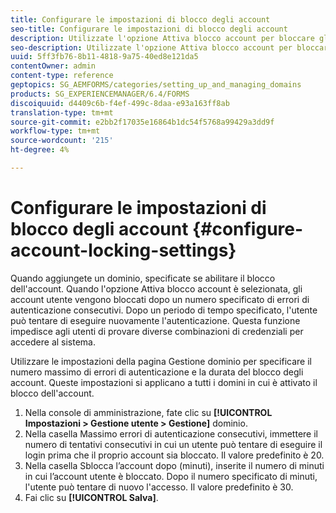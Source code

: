 ```yaml
---
title: Configurare le impostazioni di blocco degli account
seo-title: Configurare le impostazioni di blocco degli account
description: Utilizzate l'opzione Attiva blocco account per bloccare gli account utente dopo un numero specificato di errori di autenticazione consecutivi.
seo-description: Utilizzate l'opzione Attiva blocco account per bloccare gli account utente dopo un numero specificato di errori di autenticazione consecutivi.
uuid: 5ff3fb76-8b11-4818-9a75-40ed8e121da5
contentOwner: admin
content-type: reference
geptopics: SG_AEMFORMS/categories/setting_up_and_managing_domains
products: SG_EXPERIENCEMANAGER/6.4/FORMS
discoiquuid: d4409c6b-f4ef-499c-8daa-e93a163ff8ab
translation-type: tm+mt
source-git-commit: e2bb2f17035e16864b1dc54f5768a99429a3dd9f
workflow-type: tm+mt
source-wordcount: '215'
ht-degree: 4%

---
```



# Configurare le impostazioni di blocco degli account {#configure-account-locking-settings}

Quando aggiungete un dominio, specificate se abilitare il blocco dell&#39;account. Quando l&#39;opzione Attiva blocco account è selezionata, gli account utente vengono bloccati dopo un numero specificato di errori di autenticazione consecutivi. Dopo un periodo di tempo specificato, l&#39;utente può tentare di eseguire nuovamente l&#39;autenticazione. Questa funzione impedisce agli utenti di provare diverse combinazioni di credenziali per accedere al sistema.

Utilizzare le impostazioni della pagina Gestione dominio per specificare il numero massimo di errori di autenticazione e la durata del blocco degli account. Queste impostazioni si applicano a tutti i domini in cui è attivato il blocco dell&#39;account.

1. Nella console di amministrazione, fate clic su **[!UICONTROL Impostazioni > Gestione utente > Gestione]** dominio.
1. Nella casella Massimo errori di autenticazione consecutivi, immettere il numero di tentativi consecutivi in cui un utente può tentare di eseguire il login prima che il proprio account sia bloccato. Il valore predefinito è 20.
1. Nella casella Sblocca l’account dopo (minuti), inserite il numero di minuti in cui l’account utente è bloccato. Dopo il numero specificato di minuti, l&#39;utente può tentare di nuovo l&#39;accesso. Il valore predefinito è 30.
1. Fai clic su **[!UICONTROL Salva]**.

